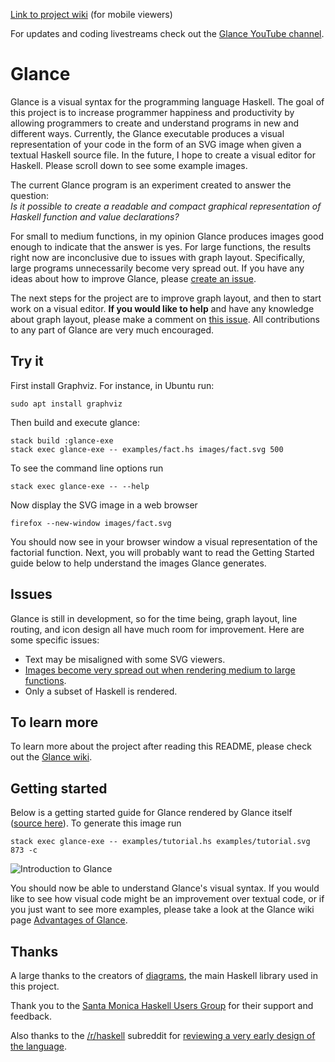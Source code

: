 [Link to project wiki](https://github.com/rgleichman/glance/wiki) (for mobile viewers)

For updates and coding livestreams check out the [Glance YouTube channel](https://www.youtube.com/channel/UCs2gsWfcy83Yqk873WkPfeg).
# Glance
Glance is a visual syntax for the programming language Haskell. The goal of this project is to increase programmer happiness and productivity by allowing programmers to create and understand programs in new and different ways. Currently, the Glance executable produces a visual representation of your code in the form of an SVG image when given a textual Haskell source file. In the future, I hope to create a visual editor for Haskell. Please scroll down to see some example images.

The current Glance program is an experiment created to answer the question:  
*Is it possible to create a readable and compact graphical representation of Haskell function and value declarations?*

For small to medium functions, in my opinion Glance produces images good enough to indicate that the answer is yes. For large functions, the results right now are inconclusive due to issues with graph layout. Specifically, large programs unnecessarily become very spread out. If you have any ideas about how to improve Glance, please [create an issue](https://github.com/rgleichman/glance/issues/new).

The next steps for the project are to improve graph layout, and then to start work on a visual editor. **If you would like to help** and have any knowledge about graph layout, please make a comment on [this issue](https://github.com/rgleichman/glance/issues/1). All contributions to any part of Glance are very much encouraged.

## Try it
First install Graphviz. For instance, in Ubuntu run:
```
sudo apt install graphviz
```

Then build and execute glance:
```
stack build :glance-exe
stack exec glance-exe -- examples/fact.hs images/fact.svg 500
```
To see the command line options run
```
stack exec glance-exe -- --help
```

Now display the SVG image in a web browser
```
firefox --new-window images/fact.svg
```
You should now see in your browser window a visual representation of the factorial function. Next, you will probably want to read the Getting Started guide below to help understand the images Glance generates.

## Issues
Glance is still in development, so for the time being, graph layout, line routing, and icon design all have much room for improvement. Here are some specific issues:
* Text may be misaligned with some SVG viewers.
* [Images become very spread out when rendering medium to large functions](https://github.com/rgleichman/glance/issues/1).
* Only a subset of Haskell is rendered.

## To learn more
To learn more about the project after reading this README, please check out the [Glance wiki](../../wiki).

## Getting started
Below is a getting started guide for Glance rendered by Glance itself ([source here](examples/tutorial.hs)). To generate this image run

`stack exec glance-exe -- examples/tutorial.hs examples/tutorial.svg 873 -c`

<img src="https://cdn.rawgit.com/rgleichman/glance/9d9862539dda7b7aceea33616816ac30ccf9b393/examples/tutorial.svg" alt="Introduction to Glance" />

You should now be able to understand Glance's visual syntax. If you would like to see how visual code might be an improvement over textual code, or if you just want to see more examples, please take a look at the Glance wiki page [Advantages of Glance](../../wiki/Advantages-of-Glance).

## Thanks
A large thanks to the creators of [diagrams](http://projects.haskell.org/diagrams/), the main Haskell library used in this project.

Thank you to the [Santa Monica Haskell Users Group](https://www.meetup.com/santa-monica-haskell/) for their support and feedback.

Also thanks to the [/r/haskell](https://www.reddit.com/r/haskell/) subreddit for [reviewing a very early design of the language](https://www.reddit.com/r/haskell/comments/35swgl/review_my_introduction_to_glance_a_new_visual/).
